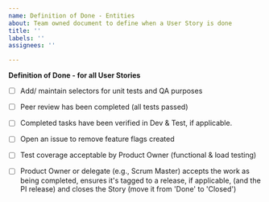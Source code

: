 ```yaml
---
name: Definition of Done - Entities
about: Team owned document to define when a User Story is done
title: ''
labels: ''
assignees: ''

---
```


**Definition of Done - for all User Stories**
- [ ] Add/ maintain selectors for unit tests and QA purposes

- [ ] Peer review has been completed (all tests passed)
- [ ] Completed tasks have been verified in Dev & Test, if applicable.

- [ ] Open an issue to remove feature flags created

- [ ] Test coverage acceptable by Product Owner (functional & load testing)
- [ ] Product Owner or delegate (e.g., Scrum Master) accepts the work as being completed, ensures it's tagged to a release, if applicable, (and the PI release) and closes the Story (move it from 'Done' to 'Closed')
